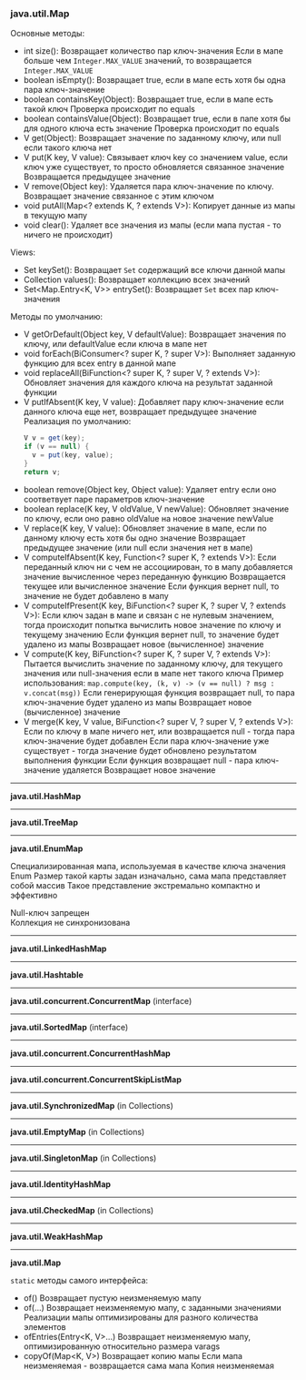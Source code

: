 ### java.util.Map

Основные методы:
* int size():
  Возвращает количество пар ключ-значения
  Если в мапе больше чем `Integer.MAX_VALUE` значений, то возвращается `Integer.MAX_VALUE`
* boolean isEmpty():
  Возвращает true, если в мапе есть хотя бы одна пара ключ-значение
* boolean containsKey(Object):
  Возвращает true, если в мапе есть такой ключ
  Проверка происходит по equals
* boolean containsValue(Object):
  Возвращает true, если в папе хотя бы для одного ключа есть значение
  Проверка происходит по equals
* V get(Object):
  Возвращает значение по заданному ключу, или null если такого ключа нет
* V put(K key, V value):
  Связывает ключ key со значением value, если ключ уже существует, то просто обновляется связанное значение
  Возвращается предыдущее значение
* V remove(Object key):
  Удаляется пара ключ-значение по ключу.
  Возвращает значение связанное с этим ключом
* void putAll(Map<? extends K, ? extends V>):
  Копирует данные из мапы в текущую мапу
* void clear():
  Удаляет все значения из мапы (если мапа пустая - то ничего не происходит)

Views:
* Set<K> keySet():
  Возвращает `Set` содержащий все ключи данной мапы
* Collection<V> values():
  Возвращает коллекцию всех значений
* Set<Map.Entry<K, V>> entrySet():
  Возвращает `Set` всех пар ключ-значения

Методы по умолчанию:
* V getOrDefault(Object key, V defaultValue):
  Возвращает значения по ключу, или defaultValue если ключа в мапе нет
* void forEach(BiConsumer<? super K, ? super V>):
  Выполняет заданную функцию для всех entry в данной мапе
* void replaceAll(BiFunction<? super K, ? super V, ? extends V>):
  Обновляет значения для каждого ключа на результат заданной функции
* V putIfAbsent(K key, V value):
  Добавляет пару ключ-значение если данного ключа еще нет, возвращает предыдущее значение
  Реализация по умолчанию:
  ```java
  V v = get(key);
  if (v == null) {
    v = put(key, value);
  }
  return v;
  ```
* boolean remove(Object key, Object value):
  Удаляет entry если оно соответвует паре параметров ключ-значение 
* boolean replace(K key, V oldValue, V newValue):
  Обновляет значение по ключу, если оно равно oldValue на новое значение newValue
* V replace(K key, V value):
  Обновляет значение в мапе, если по данному ключу есть хотя бы одно значение
  Возвращает предыдущее значение (или null если значения нет в мапе)
* V computeIfAbsent(K key, Function<? super K, ? extends V>):
  Если переданный ключ ни с чем не ассоциирован, то в мапу добавляется значение вычисленное через переданную функцию
  Возвращается текущее или вычисленное значение
  Если функция вернет null, то значение не будет добавлено в мапу
* V computeIfPresent(K key, BiFunction<? super K, ? super V, ? extends V>):
  Если ключ задан в мапе и связан с не нулевым значением, тогда происходит попытка вычислить новое значение
  по ключу и текущему значению
  Если функция вернет null, то значение будет удалено из мапы
  Возвращает новое (вычисленное) значение
* V compute(K key, BiFunction<? super K, ? super V, ? extends V>):
  Пытается вычислить значение по заданному ключу, для текущего значения или null-значения если в мапе нет такого ключа
  Пример использования: `map.compute(key, (k, v) -> (v == null) ? msg : v.concat(msg))`
  Если генерирующая функция возвращает null, то пара ключ-значение будет удалено из мапы
  Возвращает новое (вычисленное) значение
* V merge(K key, V value, BiFunction<? super V, ? super V, ? extends V>):
  Если по ключу в мапе ничего нет, или возвращается null - тогда пара ключ-значение будет добавлен
  Если пара ключ-значение уже существует - тогда значение будет обновлено результатом выполнения функции
  Если функция возвращает null - пара ключ-значение удаляется
  Возвращает новое значение


---

**java.util.HashMap**

---

**java.util.TreeMap**

---

**java.util.EnumMap**

Специализированная мапа, используемая в качестве ключа значения Enum
Размер такой карты задан изначально, сама мапа представляет собой массив
Такое представление экстремально компактно и эффективно

Null-ключ запрещен  
Коллекция не синхронизована

---

**java.util.LinkedHashMap**

---

**java.util.Hashtable**

---

**java.util.concurrent.ConcurrentMap** (interface)

---

**java.util.SortedMap** (interface)

---

**java.util.concurrent.ConcurrentHashMap**

---

**java.util.concurrent.ConcurrentSkipListMap**

---

**java.util.SynchronizedMap** (in Collections)

---

**java.util.EmptyMap** (in Collections)

---

**java.util.SingletonMap** (in Collections)

---

**java.util.IdentityHashMap**

---

**java.util.CheckedMap** (in Collections)

---

**java.util.WeakHashMap**

---

**java.util.Map**

`static` методы самого интерфейса:

* of()
  Возвращает пустую неизменяемую мапу
* of(...)
  Возвращает неизменяемую мапу, с заданными значениями
  Реализации мапы оптимизированы для разного количества элементов
* ofEntries(Entry<K, V>...)
  Возвращает неизменяемую мапу, оптимизированную относительно размера varags
* copyOf(Map<K, V>)
  Возвращает копию мапы
  Если мапа неизменяемая - возвращается сама мапа
  Копия неизменяемая

